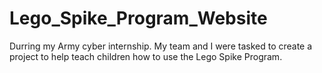 # Lego_Spike_Program_Website
Durring my Army cyber internship. My team and I were tasked to create a project to help teach children how to use the Lego Spike Program.
